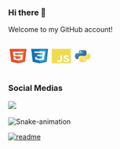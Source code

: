 ### Hi there 👋
Welcome to my GitHub account!
    
<div style="display: inline_block"><br>
  <img align="center" alt="HTML" height="30" width="40" src="https://raw.githubusercontent.com/devicons/devicon/master/icons/html5/html5-original.svg">
  <img align="center" alt="CSS" height="30" width="40" src="https://raw.githubusercontent.com/devicons/devicon/master/icons/css3/css3-original.svg">
  <img align="center" alt="Js" height="30" width="40" src="https://raw.githubusercontent.com/devicons/devicon/master/icons/javascript/javascript-plain.svg">
  <img align="center" alt="Python" height="30" width="40" src="https://raw.githubusercontent.com/devicons/devicon/master/icons/python/python-original.svg">
</div>
 
 <br>
 
  ### Social Medias
 
<div> 
  <a href="https://www.linkedin.com/in/lucas-samuel-64846a253/" target="_blank"><img src="https://img.shields.io/badge/-LinkedIn-%230077B5?style=for-the-badge&logo=linkedin&logoColor=white" target="_blank"></a> 
</div>

![Snake-animation](https://github.com/codeMaestroLucas/blob/output/github-contribution-grid-snake.svg)

[![readme](https://github-readme-stats.vercel.app/api/pin/?username=codeMaestroLucas&repo=codeMaestroLucas&theme=react)](https://github.com/codeMaestroLucas/codeMaestroLucas)
